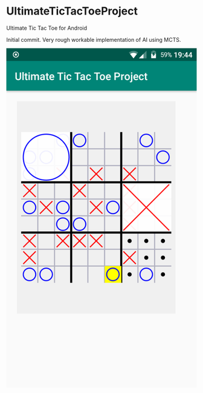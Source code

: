 # UltimateTicTacToeProject
Ultimate Tic Tac Toe for Android

Initial commit. Very rough workable implementation of AI using MCTS.

![screen](screenshot.png)

